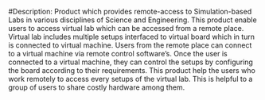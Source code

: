 #Description: 
Product which provides remote-access to Simulation-based Labs in various disciplines of Science and Engineering. 
This product enable users to access virtual lab which can be accessed from a remote place. Virtual lab includes multiple setups interfaced to virtual board which in turn is connected to virtual machine. Users from the remote place can connect to a virtual machine via remote control software’s. Once the user is connected to a virtual machine, they can control the setups by configuring the board according to their requirements. This product help the users who work remotely to access every setups of the virtual lab. This is helpful to a group of users to share costly hardware among them.

